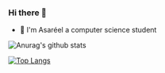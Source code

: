 ### Hi there 👋

<!--
**AsareelDadiouari/AsareelDadiouari** is a ✨ _special_ ✨ repository because its `README.md` (this file) appears on your GitHub profile.

Here are some ideas to get you started:
- 📫 How to reach me: ...
- 😄 Pronouns: ...
- ⚡ Fun fact: ..

- 🔭 I’m currently working on ...
- 🌱 I’m currently learning ...
- 👯 I’m looking to collaborate on ...
- 🤔 I’m looking for help with ...

-->


- 💬 I'm Asaréel a computer science student 

![Anurag's github stats](https://github-readme-stats.vercel.app/api?username=AsareelDadiouari)

[![Top Langs](https://github-readme-stats.vercel.app/api/top-langs/?username=AsareelDadiouari)](https://github.com/anuraghazra/github-readme-stats)
